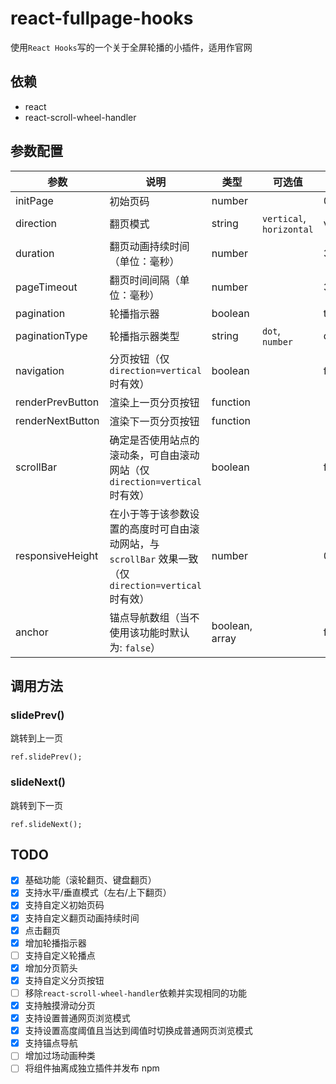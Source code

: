 # react-fullpage-hooks

使用`React Hooks`写的一个关于全屏轮播的小插件，适用作官网

## 依赖

- react
- react-scroll-wheel-handler

## 参数配置

| 参数             | 说明                                                                                                  | 类型           | 可选值                   | 默认值   |
| ---------------- | ----------------------------------------------------------------------------------------------------- | -------------- | ------------------------ | -------- |
| initPage         | 初始页码                                                                                              | number         |                          | 0        |
| direction        | 翻页模式                                                                                              | string         | `vertical`, `horizontal` | vertical |
| duration         | 翻页动画持续时间（单位：毫秒）                                                                        | number         |                          | 300      |
| pageTimeout      | 翻页时间间隔（单位：毫秒）                                                                            | number         |                          | 300      |
| pagination       | 轮播指示器                                                                                            | boolean        |                          | true     |
| paginationType   | 轮播指示器类型                                                                                        | string         | `dot`, `number`          | dot      |
| navigation       | 分页按钮（仅 `direction=vertical` 时有效）                                                            | boolean        |                          | false    |
| renderPrevButton | 渲染上一页分页按钮                                                                                    | function       |                          |          |
| renderNextButton | 渲染下一页分页按钮                                                                                    | function       |                          |          |
| scrollBar        | 确定是否使用站点的滚动条，可自由滚动网站（仅 `direction=vertical` 时有效）                            | boolean        |                          | false    |
| responsiveHeight | 在小于等于该参数设置的高度时可自由滚动网站，与 `scrollBar` 效果一致（仅 `direction=vertical` 时有效） | number         |                          | 0        |
| anchor           | 锚点导航数组（当不使用该功能时默认为: `false`）                                                       | boolean, array |                          | false    |

## 调用方法

### slidePrev()

跳转到上一页

```
ref.slidePrev();
```

### slideNext()

跳转到下一页

```
ref.slideNext();
```

## TODO

- [x] 基础功能（滚轮翻页、键盘翻页）
- [x] 支持水平/垂直模式（左右/上下翻页）
- [x] 支持自定义初始页码
- [x] 支持自定义翻页动画持续时间
- [x] 点击翻页
- [x] 增加轮播指示器
- [ ] 支持自定义轮播点
- [x] 增加分页箭头
- [x] 支持自定义分页按钮
- [ ] 移除`react-scroll-wheel-handler`依赖并实现相同的功能
- [x] 支持触摸滑动分页
- [x] 支持设置普通网页浏览模式
- [x] 支持设置高度阈值且当达到阈值时切换成普通网页浏览模式
- [x] 支持锚点导航
- [ ] 增加过场动画种类
- [ ] 将组件抽离成独立插件并发布 npm
